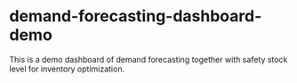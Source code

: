 # demand-forecasting-dashboard-demo
This is a demo dashboard of demand forecasting together with safety stock level for inventory optimization.

